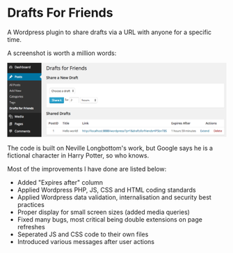 Drafts For Friends
================

A Wordpress plugin to share drafts via a URL with anyone for a specific time.

A screenshot is worth a million words:

![Alt text](/screenshots/landing.png "Landing page")

The code is built on Neville Longbottom's work, but Google says he is a fictional character in Harry Potter, so who knows.

Most of the improvements I have done are listed below:

- Added "Expires after" column
- Applied Wordpress PHP, JS, CSS and HTML coding standards
- Applied Wordpress data validation, internalisation and security best practices
- Proper display for small screen sizes (added media queries)
- Fixed many bugs, most critical being double extensions on page refreshes
- Seperated JS and CSS code to their own files
- Introduced various messages after user actions

